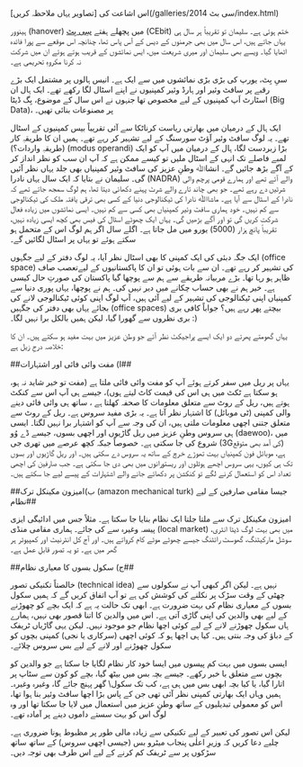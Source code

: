 <!-- 
.. title: سلیمان اور مَیں سی بِٹ میں
.. slug: سلیمان اور مَیں سی بِٹ میں
.. date: 17/03/14 10:30:34 UTC+05:00
.. tags: نمائش , تصور , عمومی
.. link: 
.. description: 
.. type: text
-->

اس اشاعت کی [تصاویر یہاں ملاحظہ کریں](/galleries/سی بٹ 2014/index.html)

ہینوور (hanover) میں پچھلے ہفتے [سِی بِٹ](http://www.cebit.de/home) (CEbit) ختم ہوئی ہے۔ سلیمان تو تقریباً ہر سال ہی یہاں جاتے ہیں، اس سال میں بھی جرمنوں کے دیس کے آس پاس تھا، چنانچہ اس موقعے سے پورا فائدہ اٹھایا گیا۔ ویسے بھی سلیمان اور میری شریعت میں،  ایس نمائشوں کے قریب ہوتے ہوئے ان میں شرکت نہ کرنا مکروہِ تحریمی ہے۔

 سیِ بِٹ، یورپ کی بڑی بڑی نمائشوں میں سے ایک ہے۔ انیس ہالوں پر مشتمل ایک بڑے رقبے پر سافٹ وئیر اور ہارڈ وئیر کمپنیوں نے اپنے اسٹال لگا رکھے تھے۔  ایک ہال ان اسٹارٹ اَپ کمپنیوں کے لیے مخصوص تھا جنہوں نے اس سال کے موضوع، بِگ ڈیٹا ‪(‬Big Data‪)‬، پر مصنوعات بنائی تھیں۔  
 
ایک ہال کے درمیان میں بھارتی ریاست کرناٹکا سے آئی تقریباً بیس کمپنیوں کے اسٹال تھے۔ یہ لوگ سافٹ وئیر آؤٹ سورسنگ کے لیے تشہیر کر رہے تھے۔ ہمیں ان کا طریقہِ کار (طریقہِ واردات؟) (modus operandi) بڑا زبردست لگا، ہال کے درمیان میں آپ کو ایک لمبے فاصلے تک انہی کے اسٹال ملیں تو کیسے ممکن ہے کہ آپ ان سب کو نظر انداز کر کے آگے بڑھ جائیں گے۔ انشاﷲ وطنِ عزیز کی سافٹ وئیر کمپنیاں بھی جلد یہاں نظر آئیں گی۔ سلیمان نے بتایا کہ ایک سال یہاں نادرا ‪(‬NADRA‪)‬ والے آئے تھے اور ہمارے قومی پرچم والی شرٹیں دے رہے تھے۔ جو بھی چاند تارے والے شرٹ پہنے دکھائی دیتا تھا، ہم لوگ سمجھ جاتے تھے کہ نادرا کے اسٹال سے آیا ہے۔ ماشاﷲ نادرا کی ٹیکنالوجی دنیا کے کسی بھی ترقی یافتہ ملک کی ٹیکنالوجی سے کم نہیں۔ خود ہماری سافٹ وئیر کمپنیاں بھی کسی سے کم نہیں۔ ایسی نمائشوں میں زیادہ فعال شرکت کریں گی تو اور آگے بڑھیں گی۔ یہاں ایک چھوٹے اسٹال کی فیس بھی کچھ ایسی زیادہ نہیں، تقریباً پانچ ہزار (5000) یورو میں مل جاتا ہے۔ اگلے سال اگر ہم لوگ اس کے متحمل ہو سکتے ہوئے تو یہاں پر اسٹال لگائیں گے۔

ایک جگہ دبئی کی ایک کمپنی کا بھی اسٹال نظر آیا، یہ لوگ دفتر کے لیے جگہوں ‪(‬office space‪)‬ کی تشہیر کر رہے تھے۔ ان سے بات ہوئی تو ان کا پاکستانیوں کے لیےتعصب صاف ظاہر ہو رہا تھا۔ بڑے مربیانہ طریقے سے ہم سے پوچھا گیا پاکستان کی صورتِ حال کیسی ہے۔ خیر ہم نے بھی حساب چکانے میں دیر نہیں کی۔ ہم نے پوچھا، یہاں پوری دنیا سے کمپنیاں اپنی ٹیکنالوجی کی تشہیر کے لیے آئی ہیں، آپ لوگ اپنی کوئی ٹیکنالوجی لانے کی بجائے یہاں بھی دفتر کی جگہیں ‪(‬office spaces‪)‬ بیچتے پھر رہے ہیں؟ جواباً کافی بری بری نظروں سے گھورا گیا، لیکن ہمیں بالکل برا نہیں لگا۔ :)


 یہاں گھومتے پھرتے  دو ایک ایسے پراجیکٹ نظر آئے جو وطنِ عزیز میں بہت مفید ہو سکتے ہیں۔ ان کا خلاصہ درجِ زیل ہے:

##ا) مفت وائی فائی اور اشتہارات##

یہاں پر ریل میں سفر کرتے ہوئے آپ کو مفت وائی فائی ملتا ہے (مفت تو خیر شاید نہ ہو، ہو سکتا ہے ٹکٹ میں ہی اس کی قیمت کاٹ لیتے ہوں)، جیسے ہی آپ اس سے کنکٹ ہوتے ہیں، ریل کے روٹ سے متعلق معلومات کا صحفہ کھلتا ہے ، ساتھ ہی وائی فائی دینے والی کمپنی (ٹی موبائل) کا اشتہار نظر آتا ہے۔ یہ بڑی مفید سروس ہے۔ ریل کے روٹ سے متعلق جتنی اچھی معلومات ملتی ہیں، ان کی وجہ سے آپ کو اشتہار برا نہیں لگتا۔ ایسی ہی سروس وطنِ عزیز میں ریل گاڑیوں اور اچھی بسوں، جیسے ڈے وُو  ‪(‬daewoo‪)‬، میں شروع کی جا سکتی ہے۔ خصوصاً جبکہ کچھ عرصے میں تھری جی ‪(‬3G‪)‬کی آمد بھی متوقع ہے، موبائل فون کمپنیاں بہت تھوڑے خرچ کے ساتھ یہ سروس دے سکتی ہیں۔  اور ریل گاڑیوں اور بسوں تک ہی کیوں، یہی سروس اچھے ہوٹلوں اور ریستورانوں میں بھی دی جا سکتی ہے۔ جب صارفین کی اچھی تعداد اس کو استعمال کرنے لگے تو کنکشن پر دکھائے جانے والے اشتہارات کے پیسے لیے جا سکتے ہیں۔

##ب)امیزون مکینکل ترک (amazon mechanical turk) جیسا مقامی صارفین کے لیے نظام##

امیزون مکینکل ترک سے ملتا جلتا ایک نظام بنایا جا سکتا ہے۔ مثلاً جس میں ادائیگی ایزی پیسہ وغیرہ سے کی جائے۔ ہماری مقامی منڈی ‪(‬local market‪)‬ میں بھی بہت لوگ ڈیٹا انٹری، سوشل مارکیٹنگ، گھوسٹ رائٹنگ جیسے چھوٹے موٹے کام کرواتے ہیں۔ اور آج کل انٹرنیٹ اور کمپیوٹر ہر گھر میں ہے۔ تو یہ تصور قابلِ عمل ہے۔  

##ج) سکول بسوں کا معیاری نظام##

خالصتاً تکنیکی تصور (technical idea) نہیں ہے۔ لیکن اگر کبھی آپ نے سکولوں سے چھٹی کے وقت سڑک پر نکلنے کی کوشش کی ہے تو آپ اتفاق کریں گے کہ ہمیں سکول بسوں کے معیاری نظام کی بہت ضرورت ہے۔ ابھی تک حالت یہ ہے کہ ایک بچے کو چھوڑنے کے لیے بھی والدین کی اپنی گاڑی آتی ہے۔ اس میں والدین کا اتنا قصور بھی نہیں، ہمارے ہاں سکول چھوڑنے لانے کے لیے کوئی اچھا نظام جو موجود نہیں۔ لیکن یہی گاڑیاں ٹریفک کے دباؤ  کی وجہ بنتی ہیں۔ کیا ہی اچھا ہو کہ کوئی اچھی (سرکاری یا نجی) کمپنی بچوں کو سکول چھوڑنے اور لانے کے لیے بس سروس چلائے۔

ایسی بسوں میں بہت کم پیسوں میں ایسا خود کار نظام لگایا جا سکتا ہے جو والدین کو بچوں سے متعلق با خبر رکھے۔ جیسے بچہ بس میں بیٹھ گیا، بچے کو کون سے سٹاپ پر اتارا گیا، یا کیا بچہ ابھی بس میں ہی ہے، کب تک سکول\ گھر پہنچ جائے گا، وغیرہ وغیرہ۔ ہمیں وہاں ایک بھارتی کمپنی نظر آئی تھی جن کے پاس بڑا اچھا سافٹ وئیر بنا ہوا تھا، اس کو معمولی تبدیلیوں کے ساتھ وطنِ عزیز میں استعمال میں لایا جا سکتا تھا اور وہ لوگ اس کو بہت سستے داموں دینے پر آمادہ تھے۔

لیکن اس تصور کی تعبیر کے لیے تکنیکی سے زیادہ مالی طور پر مظبوط ہونا ضروری ہے۔  چلیے دعا کریں کہ وزیرِ اعلٰی پنجاب میٹرو بس (جیسی اچھی سروس) کے ساتھ ساتھ سڑکوں پر سے ٹریفک کم کرنے کے لیے اس طرف بھی توجہ دیں۔